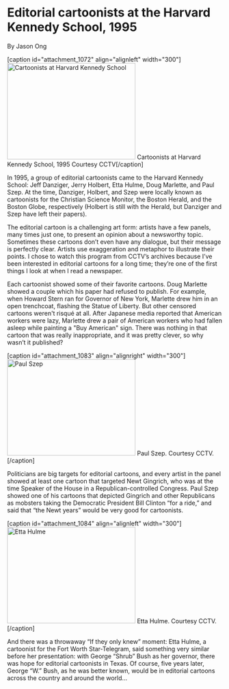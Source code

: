 # Editorial cartoonists at the Harvard Kennedy School, 1995

By Jason
Ong

[caption id="attachment_1072" align="alignleft" width="300"]<a
href="http://bostonlocaltv.org/blog/wp-content/uploads/2012/05/editoral_cartoonists_1.png"><img
class="size-medium wp-image-1072" title="editoral_cartoonists_1"
alt="Cartoonists at Harvard Kennedy School"
src="http://bostonlocaltv.org/blog/wp-content/uploads/2012/05/editoral_cartoonists_1-300x225.png"
width="300" height="225" /></a> Cartoonists at Harvard Kennedy School, 1995
Courtesy
CCTV[/caption]

In 1995, a group of editorial cartoonists came to the Harvard Kennedy School:
Jeff Danziger, Jerry Holbert, Etta Hulme, Doug Marlette, and Paul Szep. At the
time, Danziger, Holbert, and Szep were locally known as cartoonists for the
Christian Science Monitor, the Boston Herald, and the Boston Globe,
respectively (Holbert is still with the Herald, but Danziger and Szep have
left their
papers).

The editorial cartoon is a challenging art form: artists have a few panels,
many times just one, to present an opinion about a newsworthy topic. Sometimes
these cartoons don’t even have any dialogue, but their message is perfectly
clear. Artists use exaggeration and metaphor to illustrate their points. I
chose to watch this program from CCTV’s archives because I’ve been interested
in editorial cartoons for a long time; they’re one of the first things I look
at when I read a
newspaper.

Each cartoonist showed some of their favorite cartoons. Doug Marlette showed a
couple which his paper had refused to publish. For example, when Howard Stern
ran for Governor of New York, Marlette drew him in an open trenchcoat,
flashing the Statue of Liberty. But other censored cartoons weren't risqué at
all. After Japanese media reported that American workers were lazy, Marlette
drew a pair of American workers who had fallen asleep while painting a "Buy
American" sign. There was nothing in that cartoon that was really
inappropriate, and it was pretty clever, so why wasn’t it
published?

[caption id="attachment_1083" align="alignright" width="300"]<a
href="http://bostonlocaltv.org/blog/wp-content/uploads/2012/05/editorial_cartoonists_paul_szep.png"><img
class="size-medium wp-image-1083" title="editorial_cartoonists_paul_szep"
alt="Paul Szep"
src="http://bostonlocaltv.org/blog/wp-content/uploads/2012/05/editorial_cartoonists_paul_szep-300x225.png"
width="300" height="225" /></a> Paul Szep. Courtesy
CCTV.[/caption]

Politicians are big targets for editorial cartoons, and every artist in the
panel showed at least one cartoon that targeted Newt Gingrich, who was at the
time Speaker of the House in a Republican-controlled Congress. Paul Szep
showed one of his cartoons that depicted Gingrich and other Republicans as
mobsters taking the Democratic President Bill Clinton “for a ride,” and said
that “the Newt years” would be very good for
cartoonists.

[caption id="attachment_1084" align="alignleft" width="300"]<a
href="http://bostonlocaltv.org/blog/wp-content/uploads/2012/05/editorial_cartoonists_etta_hulme.png"><img
class="size-medium wp-image-1084" title="editorial_cartoonists_etta_hulme"
alt="Etta Hulme"
src="http://bostonlocaltv.org/blog/wp-content/uploads/2012/05/editorial_cartoonists_etta_hulme-300x225.png"
width="300" height="225" /></a> Etta Hulme. Courtesy
CCTV.[/caption]

And there was a throwaway “If they only knew” moment: Etta Hulme, a cartoonist
for the Fort Worth Star-Telegram, said something very similar before her
presentation: with George “Shrub” Bush as her governor, there was hope for
editorial cartoonists in Texas. Of course, five years later, George “W.” Bush,
as he was better known, would be in editorial cartoons across the country and
around the
world…